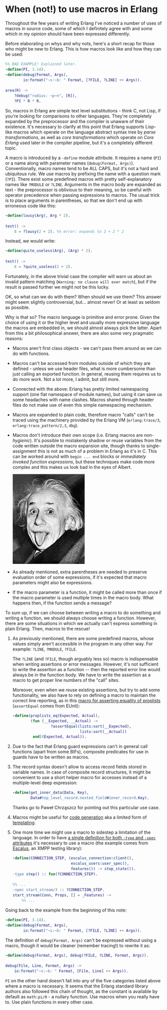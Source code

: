 # When (not!) to use macros in Erlang

Throughout the few years of writing Erlang I've noticed a number of uses
of macros in source code, some of which I definitely agree with
and some which in my opinion should have been expressed differently.

Before elaborating on whys and why nots, here's a short recap for those
who might be new to Erlang.
This is how macros look like and how they can be used:

```erlang
%% BAD EXAMPLE! Explained later.
-define(PI, 3.14).
-define(debug(Format, Args),
        io:format("~s:~b: " Format, [?FILE, ?LINE] ++ Args)).

area(R) ->
    ?debug("radius: ~p~n", [R]),
    ?PI * R * R.
```

So, macros in Erlang are simple text level substitutions - think C, not Lisp,
if you're looking for comparisons to other languages.
They're completely expanded by the preprocessor and the compiler is unaware of their existence.
It's necessary to clarify at this point that Erlang supports Lisp-like
macros which operate on the language abstract syntax tree by _parse transformations_,
as well as _core transformations_ which operate on _Core Erlang_ used later
in the compiler pipeline, but it's a completely different topic.

A macro is introduced by a `-define` module attribute.
It requires a name (`PI`) or a name along with parameter names (`debug(Format, Args)`).
Conventionally, macro names tend to be ALL CAPS, but it's not a hard and ubiquitous rule.
We use macros by prefixing the name with a question mark (`?PI`).
There exist some predefined macros with pretty self-explanatory names like `?MODULE` or `?LINE`.
Arguments in the macro body are expanded as text - the preprocessor
is oblivious to their meaning, so be careful with operator precedence
when passing expressions to macros.
The usual trick is to place arguments in parentheses,
so that we don't end up with erroneous code like this:

```erlang
-define(lousy(Arg), Arg * 2).

test() ->
    8 = ?lousy(2 + 2). %% error: expands to 2 + 2 * 2
```

Instead, we would write:


```erlang
-define(quite_useless(Arg), (Arg) * 2).

test() ->
    8 = ?quite_useless(2 + 2).
```

Fortunately, in the above trivial case the compiler will warn us about
an invalid pattern matching (`Warning: no clause will ever match`),
but if the result is passed further we might not be this lucky.

OK, so what can we do with them? When should we use them?
This answer might seem slightly controversial, but... almost never!
Or at least as seldom as possible.

Why is that so?
The macro language is primitive and error prone.
Given the choice of using it or the higher level and usually more expressive
language the macros are embedded in,
we should almost always pick the latter.
Apart from this a bit philosophical answer,
there are also some very pragmatic reasons:

-   Macros aren't first class objects - we can't pass them around
    as we can do with functions.

-   Macros can't be accessed from modules outside of which they are
    defined - unless we use header files,
    what is more cumbersome than just calling an exported function.
    In general, reusing them requires us to do more work.
    Not a lot more, I admit, but still more.

-   Connected with the above: Erlang has pretty limited namespacing support
    (one flat namespace of module names),
    but using it can save us some headaches with name clashes.
    Macros shared through header files do not make use of even this simple
    namespacing mechanism.

-   Macros are expanded to plain code, therefore macro "calls" can't be
    traced using the machinery provided by the Erlang VM (`erlang:trace/3`,
    `erlang:trace_pattern/2,3`, `dbg`).

-   Macros don't introduce their own scope (i.e. Erlang macros are _non-hygienic_).
    It's possible to mistakenly shadow or reuse variables from the code
    written outside the macro expansion site,
    though thanks to single-assignment this is not as much of a problem
    in Erlang as it's in C.
    This can be worked around with `begin ... end` blocks or _immediately
    invoked function expressions_,
    but these techniques make code more complex and this makes us look bad
    in the eyes of Albert.

    ![_Everything should be made as simple as possible, but no simpler._ -- Albert Einstein][albert]

-   As already mentioned, extra parentheses are needed to preserve
    evaluation order of some expressions,
    if it's expected that macro parameters might also be expressions.

-   If the macro parameter is a function,
    it might be called more than once if the macro parameter
    is used multiple times in the macro body.
    What happens then, if the function sends a message?

[albert]: Einstein_tongue.jpg "Everything should be made as simple as possible, but no simpler. -- Albert Einstein"

To sum up, if we can choose between writing a macro to do something
and writing a function, we should always choose writing a function.
However, there are some situations in which we actually can't express
something in plain Erlang. Then, macros to the rescue!

1.  As previously mentioned, there are some predefined macros,
    whose values simply aren't accessible in the program in any other way.
    For example: `?LINE`, `?MODULE`, `?FILE`.

    The `?LINE` (and `?FILE`, though arguably less so) macro
    is indispensable when writing assertions or error messages.
    However, it's not sufficient to write the assertion as a function --
    then the reported error line would always be in the function body.
    We have to write the assertion as a macro to get proper line numbers
    of the "call" sites.

    Moreover, even when we reuse existing assertions,
    but try to add some functionality,
    we also have to rely on defining a macro to maintain the correct line reporting,
    as in this [macro for asserting equality of proplists][proplists-eq]
    (`assertEqual` comes from EUnit):

    ```erlang
    -define(proplists_eq(Expected, Actual),
            (fun (__Expected, __Actual) ->
                     ?assertEqual(lists:sort(__Expected),
                                  lists:sort(__Actual))
             end)(Expected, Actual)).
    ```

2.  Due to the fact that Erlang guard expressions can't in general
    call functions (apart from some BIFs),
    composite predicates for use in guards have to be written as macros.

3.  The record syntax doesn't allow to access record fields stored
    in variable names.
    In case of composite record structures,
    it might be convenient to use a short helper macro for accesses instead
    of a multiple-level deep expression:

    ```erlang
    -define(get_inner_data(Data, Key),
            Data#top_level_record.nested_field#inner_record.Key).
    ```

    Thanks go to Paweł Chrząszcz for pointing out this particular use case.

4.  Macros might be useful for [code generation][versioned-records]
    aka a limited form of [templating][trie-template].

5.  One more time we might use a macro to sidestep a limitation of the language.
    In order to have [a single definition for both `-type` and `-spec` attributes][one-spec-type]
    it's necessary to use a macro (the example comes from [Escalus][escalus],
    an XMPP testing library):

    ```erlang
    -define(CONNECTION_STEP, (escalus_connection:client(),
                              escalus_users:user_spec(),
                              features()) -> step_state()).
    -type step() :: fun(?CONNECTION_STEP).

    %% ...
    -spec start_stream/3 :: ?CONNECTION_STEP.
    start_stream(Conn, Props, [] = _Features) ->
        %% ...
    ```

[proplists-eq]: https://github.com/erszcz/docsh/blob/master/test/proplists_eq.hrl
[versioned-records]: https://github.com/erszcz/learning/blob/master/erlang-versioned-records/include/versioned_record.hrl
[trie-template]: https://github.com/okeuday/trie/blob/master/src/trie.hrl
[escalus]: https://github.com/esl/escalus
[one-spec-type]: https://github.com/esl/escalus/blob/5493c70c0c654ce1ea690c350e8be3c75afb2d78/src/escalus_session.erl#L41-L44

Going back to the example from the beginning of this note:

```erlang
-define(PI, 3.14).
-define(debug(Format, Args),
        io:format("~s:~b: " Format, [?FILE, ?LINE] ++ Args)).
```

The definition of `debug(Format, Args)` can't be expressed without using a macro,
though it would be cleaner (remember tracing!) to rewrite it as:

```erlang
-define(debug(Format, Args), debug(?FILE, ?LINE, Format, Args)).

debug(File, Line, Format, Args) ->
    io:format("~s:~b: " Format, [File, Line] ++ Args)).
```

`PI` on the other hand doesn't fall into any of the five categories listed
above where a macro is necessary.
It seems that the Erlang standard library authors also followed this chain of thought,
as the constant is available by default as `math:pi/0` - a nullary function.
Use macros when you really have to.
Use plain functions in every other case.
